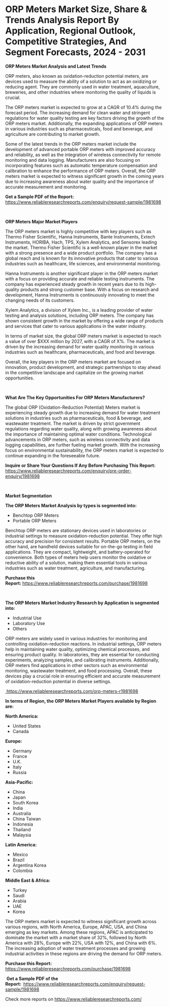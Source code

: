 <p><h1>ORP Meters Market Size, Share & Trends Analysis Report By Application, Regional Outlook, Competitive Strategies, And Segment Forecasts, 2024 - 2031</h1></p><p><strong>ORP Meters Market Analysis and Latest Trends</strong></p>
<p><p>ORP meters, also known as oxidation-reduction potential meters, are devices used to measure the ability of a solution to act as an oxidizing or reducing agent. They are commonly used in water treatment, aquaculture, breweries, and other industries where monitoring the quality of liquids is crucial.</p><p>The ORP meters market is expected to grow at a CAGR of 10.4% during the forecast period. The increasing demand for clean water and stringent regulations for water quality testing are key factors driving the growth of the ORP meters market. Additionally, the expanding applications of ORP meters in various industries such as pharmaceuticals, food and beverage, and agriculture are contributing to market growth.</p><p>Some of the latest trends in the ORP meters market include the development of advanced portable ORP meters with improved accuracy and reliability, as well as the integration of wireless connectivity for remote monitoring and data logging. Manufacturers are also focusing on incorporating features such as automatic temperature compensation and calibration to enhance the performance of ORP meters. Overall, the ORP meters market is expected to witness significant growth in the coming years due to increasing awareness about water quality and the importance of accurate measurement and monitoring.</p></p>
<p><strong>Get a Sample PDF of the Report:&nbsp;</strong> <a href="https://www.reliableresearchreports.com/enquiry/request-sample/1981698">https://www.reliableresearchreports.com/enquiry/request-sample/1981698</a></p>
<p>&nbsp;</p>
<p><strong>ORP Meters Major Market Players</strong></p>
<p><p>The ORP meters market is highly competitive with key players such as Thermo Fisher Scientific, Hanna Instruments, Bante Instruments, Extech Instruments, HORIBA, Hach, TPS, Xylem Analytics, and Sensorex leading the market. Thermo Fisher Scientific is a well-known player in the market with a strong presence and a wide product portfolio. The company has a global reach and is known for its innovative products that cater to various industries such as healthcare, life sciences, and environmental monitoring.</p><p>Hanna Instruments is another significant player in the ORP meters market with a focus on providing accurate and reliable testing instruments. The company has experienced steady growth in recent years due to its high-quality products and strong customer base. With a focus on research and development, Hanna Instruments is continuously innovating to meet the changing needs of its customers.</p><p>Xylem Analytics, a division of Xylem Inc., is a leading provider of water testing and analysis solutions, including ORP meters. The company has shown consistent growth in the market by offering a wide range of products and services that cater to various applications in the water industry.</p><p>In terms of market size, the global ORP meters market is expected to reach a value of over $XXX million by 2027, with a CAGR of X%. The market is driven by the increasing demand for water quality monitoring in various industries such as healthcare, pharmaceuticals, and food and beverage.</p><p>Overall, the key players in the ORP meters market are focused on innovation, product development, and strategic partnerships to stay ahead in the competitive landscape and capitalize on the growing market opportunities.</p></p>
<p>&nbsp;</p>
<p><strong>What Are The Key Opportunities For ORP Meters Manufacturers?</strong></p>
<p><p>The global ORP (Oxidation-Reduction Potential) Meters market is experiencing steady growth due to increasing demand for water treatment solutions in industries such as pharmaceuticals, food & beverage, and wastewater treatment. The market is driven by strict government regulations regarding water quality, along with growing awareness about the importance of maintaining optimal water conditions. Technological advancements in ORP meters, such as wireless connectivity and data logging capabilities, are further fueling market growth. With the increasing focus on environmental sustainability, the ORP meters market is expected to continue expanding in the foreseeable future.</p></p>
<p><strong>Inquire or Share Your Questions If Any Before Purchasing This Report:</strong> <a href="https://www.reliableresearchreports.com/enquiry/pre-order-enquiry/1981698">https://www.reliableresearchreports.com/enquiry/pre-order-enquiry/1981698</a></p>
<p>&nbsp;</p>
<p><strong>Market Segmentation</strong></p>
<p><strong>The ORP Meters Market Analysis by types is segmented into:</strong></p>
<p><ul><li>Benchtop ORP Meters</li><li>Portable ORP Meters</li></ul></p>
<p><p>Benchtop ORP meters are stationary devices used in laboratories or industrial settings to measure oxidation-reduction potential. They offer high accuracy and precision for consistent results. Portable ORP meters, on the other hand, are handheld devices suitable for on-the-go testing in field applications. They are compact, lightweight, and battery-operated for convenience. Both types of meters help users monitor the oxidative or reductive ability of a solution, making them essential tools in various industries such as water treatment, agriculture, and manufacturing.</p></p>
<p><strong>Purchase this Report:&nbsp;</strong><a href="https://www.reliableresearchreports.com/purchase/1981698">https://www.reliableresearchreports.com/purchase/1981698</a></p>
<p>&nbsp;</p>
<p><strong>The ORP Meters Market Industry Research by Application is segmented into:</strong></p>
<p><ul><li>Industrial Use</li><li>Laboratory Use</li><li>Others</li></ul></p>
<p><p>ORP meters are widely used in various industries for monitoring and controlling oxidation-reduction reactions. In industrial settings, ORP meters help in maintaining water quality, optimizing chemical processes, and ensuring product quality. In laboratories, they are essential for conducting experiments, analyzing samples, and calibrating instruments. Additionally, ORP meters find applications in other sectors such as environmental monitoring, wastewater treatment, and food processing. Overall, these devices play a crucial role in ensuring efficient and accurate measurement of oxidation-reduction potential in diverse settings.</p></p>
<p><a href="https://www.reliableresearchreports.com/orp-meters-r1981698">&nbsp;https://www.reliableresearchreports.com/orp-meters-r1981698</a></p>
<p><strong>In terms of Region, the ORP Meters Market Players available by Region are:</strong></p>
<p>
    <p> <strong> North America: </strong>
        <ul>
            <li>United States</li>
            <li>Canada</li>
        </ul>
        </p> 
    <p> <strong> Europe: </strong>
        <ul>
            <li>Germany</li>
            <li>France</li>
            <li>U.K.</li>
            <li>Italy</li>
            <li>Russia</li>
        </ul>
        </p> 
    <p> <strong> Asia-Pacific: </strong>
        <ul>
            <li>China</li>
            <li>Japan</li>
            <li>South Korea</li>
            <li>India</li>
            <li>Australia</li>
            <li>China Taiwan</li>
            <li>Indonesia</li>
            <li>Thailand</li>
            <li>Malaysia</li>
        </ul>
        </p> 
    <p> <strong> Latin America: </strong>
        <ul>
            <li>Mexico</li>
            <li>Brazil</li>
            <li>Argentina Korea</li>
            <li>Colombia</li>
        </ul>
        </p> 
    <p> <strong> Middle East & Africa: </strong>
        <ul>
            <li>Turkey</li>
            <li>Saudi</li>
            <li>Arabia</li>
            <li>UAE</li>
            <li>Korea</li>
        </ul>
    </p>
    </p>
<p><p>The ORP meters market is expected to witness significant growth across various regions, with North America, Europe, APAC, USA, and China emerging as key markets. Among these regions, APAC is anticipated to dominate the market with a market share of 32%, followed by North America with 28%, Europe with 22%, USA with 12%, and China with 6%. The increasing adoption of water treatment processes and growing industrial activities in these regions are driving the demand for ORP meters.</p></p>
<p><strong>Purchase this Report: </strong><a href="https://www.reliableresearchreports.com/purchase/1981698">https://www.reliableresearchreports.com/purchase/1981698</a></p>
<p>&nbsp;<strong>Get a Sample PDF of the Report:&nbsp;&nbsp;</strong><a href="https://www.reliableresearchreports.com/enquiry/request-sample/1981698">https://www.reliableresearchreports.com/enquiry/request-sample/1981698</a></p>
<p><strong></strong></p>
<p>Check more reports on <a href="https://www.reliableresearchreports.com/">https://www.reliableresearchreports.com/</a></p>